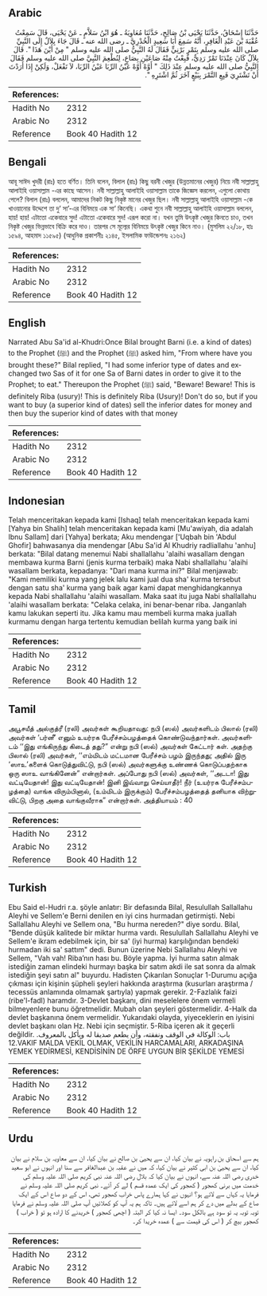 ## Arabic


<div dir="rtl" lang="ar" style={{fontSize:'larger',backgroundColor:'#f8f9fa',padding:20}}>
حَدَّثَنَا إِسْحَاقُ، حَدَّثَنَا يَحْيَى بْنُ صَالِحٍ، حَدَّثَنَا مُعَاوِيَةُ ـ هُوَ ابْنُ سَلاَّمٍ ـ عَنْ يَحْيَى، قَالَ سَمِعْتُ عُقْبَةَ بْنَ عَبْدِ الْغَافِرِ، أَنَّهُ سَمِعَ أَبَا سَعِيدٍ الْخُدْرِيَّ ـ رضى الله عنه ـ قَالَ جَاءَ بِلاَلٌ إِلَى النَّبِيِّ صلى الله عليه وسلم بِتَمْرٍ بَرْنِيٍّ فَقَالَ لَهُ النَّبِيُّ صلى الله عليه وسلم ‏"‏ مِنْ أَيْنَ هَذَا ‏"‏‏.‏ قَالَ بِلاَلٌ كَانَ عِنْدَنَا تَمْرٌ رَدِيٌّ، فَبِعْتُ مِنْهُ صَاعَيْنِ بِصَاعٍ، لِنُطْعِمَ النَّبِيَّ صلى الله عليه وسلم فَقَالَ النَّبِيُّ صلى الله عليه وسلم عِنْدَ ذَلِكَ ‏"‏ أَوَّهْ أَوَّهْ عَيْنُ الرِّبَا عَيْنُ الرِّبَا، لاَ تَفْعَلْ، وَلَكِنْ إِذَا أَرَدْتَ أَنْ تَشْتَرِيَ فَبِعِ التَّمْرَ بِبَيْعٍ آخَرَ ثُمَّ اشْتَرِهِ ‏"‏‏.‏
</div>
<div style={{backgroundColor:'#f8f9fa',padding:20, marginBottom: 10}}><table> <thead> <tr> <th>References:</th> <th></th> </tr> </thead> <tbody><tr><td>Hadith No</td><td>2312</td></tr><tr><td>Arabic No</td><td>2312</td></tr><tr><td>Reference</td><td>Book 40 Hadith 12</td></tr></tbody></table></div>

## Bengali


<div dir="ltr" lang="bn" style={{fontSize:'larger',backgroundColor:'#f8f9fa',padding:20}}>
আবূ সাঈদ খুদরী (রাঃ) হতে বর্ণিত। তিনি বলেন, বিলাল (রাঃ) কিছু বরনী খেজুর (উন্নতমানের খেজুর) নিয়ে নবী সাল্লাল্লাহু আলাইহি ওয়াসাল্লাম -এর কাছে আসেন। নবী সাল্লাল্লাহু আলাইহি ওয়াসাল্লাম তাকে জিজ্ঞেস করলেন, এগুলো কোথায় পেলে? বিলাল (রাঃ) বললেন, আমাদের নিকট কিছু নিকৃষ্ট মানের খেজুর ছিল। নবী সাল্লাল্লাহু আলাইহি ওয়াসাল্লাম -কে খাওয়ানোর উদ্দেশে তা দু‘ সা’-এর বিনিময়ে এক সা‘ কিনেছি। একথা শুনে নবী সাল্লাল্লাহু আলাইহি ওয়াসাল্লাম বললেন, হায়! হায়! এটাতো একেবারে সুদ! এটাতো একেবারে সুদ! এরূপ করো না। যখন তুমি উৎকৃষ্ট খেজুর কিনতে চাও, তখন নিকৃষ্ট খেজুর ভিন্নভাবে বিক্রি করে দাও। তারপর সে মূল্যের বিনিময়ে উৎকৃষ্ট খেজুর কিনে নাও। (মুসলিম ২২/১৮, হাঃ ১৫৯৪, আহমাদ ১১৫৯৫) (আধুনিক প্রকাশনীঃ ২১৪৫, ইসলামিক ফাউন্ডেশনঃ ২১৬২)
</div>
<div style={{backgroundColor:'#f8f9fa',padding:20, marginBottom: 10}}><table> <thead> <tr> <th>References:</th> <th></th> </tr> </thead> <tbody><tr><td>Hadith No</td><td>2312</td></tr><tr><td>Arabic No</td><td>2312</td></tr><tr><td>Reference</td><td>Book 40 Hadith 12</td></tr></tbody></table></div>

## English


<div dir="ltr" lang="en" style={{fontSize:'larger',backgroundColor:'#f8f9fa',padding:20}}>
Narrated Abu Sa'id al-Khudri:Once Bilal brought Barni (i.e. a kind of dates) to the Prophet (ﷺ) and the Prophet (ﷺ) asked him, "From where have you brought these?" Bilal replied, "I had some inferior type of dates and exchanged two Sas of it for one Sa of Barni dates in order to give it to the Prophet; to eat." Thereupon the Prophet (ﷺ) said, "Beware! Beware! This is definitely Riba (usury)! This is definitely Riba (Usury)! Don't do so, but if you want to buy (a superior kind of dates) sell the inferior dates for money and then buy the superior kind of dates with that money
</div>
<div style={{backgroundColor:'#f8f9fa',padding:20, marginBottom: 10}}><table> <thead> <tr> <th>References:</th> <th></th> </tr> </thead> <tbody><tr><td>Hadith No</td><td>2312</td></tr><tr><td>Arabic No</td><td>2312</td></tr><tr><td>Reference</td><td>Book 40 Hadith 12</td></tr></tbody></table></div>

## Indonesian


<div dir="ltr" lang="id" style={{fontSize:'larger',backgroundColor:'#f8f9fa',padding:20}}>
Telah menceritakan kepada kami [Ishaq] telah menceritakan kepada kami [Yahya bin Shalih] telah menceritakan kepada kami [Mu'awiyah, dia adalah Ibnu Sallam] dari [Yahya] berkata; Aku mendengar ['Uqbah bin 'Abdul Ghofir] bahwasanya dia mendengar [Abu Sa'id Al Khudriy radliallahu 'anhu] berkata: "Bilal datang menemui Nabi shallallahu 'alaihi wasallam dengan membawa kurma Barni (jenis kurma terbaik) maka Nabi shallallahu 'alaihi wasallam berkata, kepadanya: "Dari mana kurma ini?" Bilal menjawab: "Kami memiliki kurma yang jelek lalu kami jual dua sha' kurma tersebut dengan satu sha' kurma yang baik agar kami dapat menghidangkannya kepada Nabi shallallahu 'alaihi wasallam. Maka saat itu juga Nabi shallallahu 'alaihi wasallam berkata: "Celaka celaka, ini benar-benar riba. Janganlah kamu lakukan seperti itu. Jika kamu mau membeli kurma maka juallah kurmamu dengan harga tertentu kemudian belilah kurma yang baik ini
</div>
<div style={{backgroundColor:'#f8f9fa',padding:20, marginBottom: 10}}><table> <thead> <tr> <th>References:</th> <th></th> </tr> </thead> <tbody><tr><td>Hadith No</td><td>2312</td></tr><tr><td>Arabic No</td><td>2312</td></tr><tr><td>Reference</td><td>Book 40 Hadith 12</td></tr></tbody></table></div>

## Tamil


<div dir="ltr" lang="ta" style={{fontSize:'larger',backgroundColor:'#f8f9fa',padding:20}}>
அபூசயீத் அல்குத்ரீ (ரலி) அவர்கள் கூறியதாவது: நபி (ஸல்) அவர்களிடம் பிலால் (ரலி) அவர்கள் ‘பர்னீ’ எனும் உயர்ரக பேரீச்சம்பழத்தைக் கொண்டுவந்தார்கள். அவர்களிடம் ‘‘இது எங்கிருந்து கிடைத் தது?” என்று நபி (ஸல்) அவர்கள் கேட்டார் கள். அதற்கு பிலால் (ரலி) அவர்கள், ‘‘எம்மிடம் மட்டமான பேரீச்சம் பழம் இருந்தது; அதில் இரு ‘ஸாஉ’களைக் கொடுத்துவிட்டு, நபி (ஸல்) அவர்களுக்கு உண்ணக் கொடுப்பதற்காக ஒரு ஸாஉ வாங்கினேன்” என்றார்கள். அப்போது நபி (ஸல்) அவர்கள், ‘‘அடடா! இது வட்டியேதான்! இது வட்டியேதான்! இனி இவ்வாறு செய்யாதீர்! நீர் (உயர்ரக பேரீச்சம்பழத்தை) வாங்க விரும்பினால், (உம்மிடம் இருக்கும்) பேரீச்சம்பழத்தைத் தனியாக விற்றுவிட்டு, பிறகு அதை வாங்குவீராக” என்றார்கள். அத்தியாயம் : 40
</div>
<div style={{backgroundColor:'#f8f9fa',padding:20, marginBottom: 10}}><table> <thead> <tr> <th>References:</th> <th></th> </tr> </thead> <tbody><tr><td>Hadith No</td><td>2312</td></tr><tr><td>Arabic No</td><td>2312</td></tr><tr><td>Reference</td><td>Book 40 Hadith 12</td></tr></tbody></table></div>

## Turkish


<div dir="ltr" lang="tr" style={{fontSize:'larger',backgroundColor:'#f8f9fa',padding:20}}>
Ebu Said el-Hudri r.a. şöyle anlatır: Bir defasında Bilal, Resulullah Sallallahu Aleyhi ve Sellem'e Berni denilen en iyi cins hurmadan getirmişti. Nebi Sallallahu Aleyhi ve Sellem ona, "Bu hurma nereden?" diye sordu. Bilal, "Bende düşük kalitede bir miktar hurma vardı. Resulullah Sallallahu Aleyhi ve Sellem'e ikram edebilmek için, bir sa' (iyi hurma) karşılığından bendeki hurmadan iki sa' sattım" dedi. Bunun üzerine Nebi Sallallahu Aleyhi ve Sellem, "Vah vah! Riba’nın hası bu. Böyle yapma. İyi hurma satın almak istediğin zaman elindeki hurmayı başka bir satım akdi ile sat sonra da almak istediğin şeyi satın al" buyurdu. Hadisten Çıkarılan Sonuçlar 1-Durumu açığa çıkması için kişinin şüpheli şeyleri hakkında araştırma (kusurları araştırma / tecessüs anlamında olmamak şartıyla) yapmak gerekir. 2-Fazlalık faizi (ribe'l-fadl) haramdır. 3-Devlet başkanı, dini meselelere önem vermeli bilmeyenlere bunu öğretmelidir. Mubah olan şeyleri göstermelidir. 4-Halk da devlet başkanına önem vermelidir. Yukarıdaki olayda, yiyeceklerin en iyisini devlet başkanı olan Hz. Nebi için seçmiştir. 5-Riba içeren ak it geçerli değildir. باب: الوكالة في الوقف ونفقته، وأن يطعم صديقا له ويأكل بالمعروف. 12.VAKIF MALDA VEKİL OLMAK, VEKİLİN HARCAMALARI, ARKADAŞINA YEMEK YEDİRMESİ, KENDİSİNİN DE ÖRFE UYGUN BİR ŞEKİLDE YEMESİ
</div>
<div style={{backgroundColor:'#f8f9fa',padding:20, marginBottom: 10}}><table> <thead> <tr> <th>References:</th> <th></th> </tr> </thead> <tbody><tr><td>Hadith No</td><td>2312</td></tr><tr><td>Arabic No</td><td>2312</td></tr><tr><td>Reference</td><td>Book 40 Hadith 12</td></tr></tbody></table></div>

## Urdu


<div dir="rtl" lang="ur" style={{fontSize:'larger',backgroundColor:'#f8f9fa',padding:20}}>
ہم سے اسحاق بن راہویہ نے بیان کیا، ان سے یحییٰ بن صالح نے بیان کیا، ان سے معاویہ بن سلام نے بیان کیا، ان سے یحییٰ بن ابی کثیر نے بیان کیا، کہ میں نے عقبہ بن عبدالغافر سے سنا اور انہوں نے ابو سعید خدری رضی اللہ عنہ سے، انہوں نے بیان کیا کہ بلال رضی اللہ عنہ نبی کریم صلی اللہ علیہ وسلم کی خدمت میں برنی کھجور ( کھجور کی ایک عمدہ قسم ) لے کر آئے۔ نبی کریم صلی اللہ علیہ وسلم نے فرمایا یہ کہاں سے لائے ہو؟ انہوں نے کہا ہمارے پاس خراب کھجور تھی، اس کے دو صاع اس کے ایک صاع کے بدلے میں دے کر ہم اسے لائے ہیں۔ تاکہ ہم یہ آپ کو کھلائیں آپ صلی اللہ علیہ وسلم نے فرمایا توبہ توبہ یہ تو سود ہے بالکل سود۔ ایسا نہ کیا کر البتہ ( اچھی کھجور ) خریدنے کا ارادہ ہو تو ( خراب ) کھجور بیچ کر ( اس کی قیمت سے ) عمدہ خریدا کر۔
</div>
<div style={{backgroundColor:'#f8f9fa',padding:20, marginBottom: 10}}><table> <thead> <tr> <th>References:</th> <th></th> </tr> </thead> <tbody><tr><td>Hadith No</td><td>2312</td></tr><tr><td>Arabic No</td><td>2312</td></tr><tr><td>Reference</td><td>Book 40 Hadith 12</td></tr></tbody></table></div>